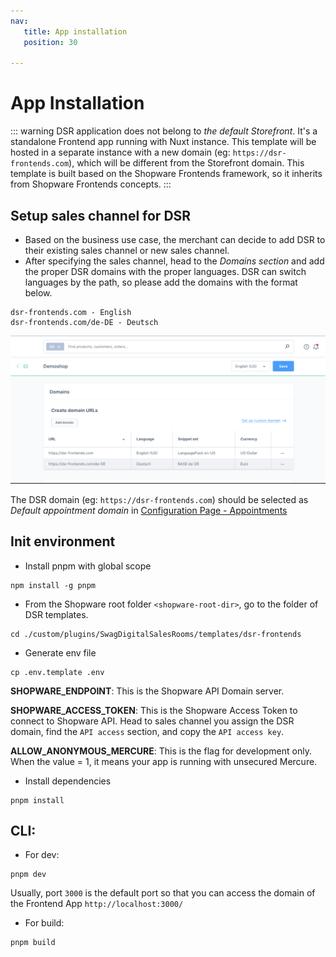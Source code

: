 ```yaml
---
nav:
   title: App installation
   position: 30

---
```


# App Installation

::: warning
DSR application does not belong to *the default Storefront*. It's a standalone Frontend app running with Nuxt instance. This template will be hosted in a separate instance with a new domain (eg: `https://dsr-frontends.com`), which will be different from the Storefront domain.
This template is built based on the Shopware Frontends framework, so it inherits from Shopware Frontends concepts.
:::

## Setup sales channel for DSR
- Based on the business use case, the merchant can decide to add DSR to their existing sales channel or new sales channel.
- After specifying the sales channel, head to the *Domains section* and add the proper DSR domains with the proper languages. DSR can switch languages by the path, so please add the domains with the format below.
```
dsr-frontends.com - English
dsr-frontends.com/de-DE - Deutsch
```
![ ](../../../assets/setup-domain-for-sales-channel-DSR.png)

The DSR domain (eg: `https://dsr-frontends.com`) should be selected as *Default appointment domain* in [Configuration Page - Appointments](../configuration.md#appointments)

## Init environment

- Install pnpm with global scope
```
npm install -g pnpm
```

- From the Shopware root folder `<shopware-root-dir>`, go to the folder of DSR templates.
```
cd ./custom/plugins/SwagDigitalSalesRooms/templates/dsr-frontends
```

- Generate env file
```
cp .env.template .env
```
**SHOPWARE_ENDPOINT**: This is the Shopware API Domain server.

**SHOPWARE_ACCESS_TOKEN**: This is the Shopware Access Token to connect to Shopware API. Head to sales channel you assign the DSR domain, find the `API access` section, and copy the `API access key`.

**ALLOW_ANONYMOUS_MERCURE**: This is the flag for development only. When the value = 1, it means your app is running with unsecured Mercure.

- Install dependencies
```
pnpm install
```

## CLI:
- For dev:
```
pnpm dev
```
Usually, port `3000` is the default port so that you can access the domain of the Frontend App `http://localhost:3000/`

- For build:
```
pnpm build
```
